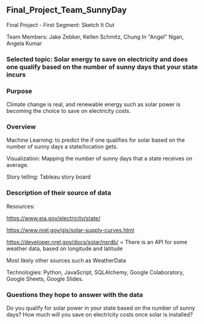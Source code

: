 ## Final_Project_Team_SunnyDay

Final Project - First Segment: Sketch It Out

Team Members: Jake Zebker, Kellen Schmitz, Chung In "Angel" Ngan, Angela Kumar

### Selected topic: Solar energy to save on electricity and does one qualify based on the number of sunny days that your state incurs


### Purpose

Climate change is real, and renewable energy such as solar power is becoming the choice to save on electricity costs.

### Overview

Machine Learning: to predict the if one qualifies for solar based on the number of sunny days a state/location gets. 

Visualization:  Mapping the number of sunny days that a state receives on average.

Story telling: Tableau story board 


### Description of their source of data 

Resources:

https://www.eia.gov/electricity/state/

https://www.nrel.gov/gis/solar-supply-curves.html

https://developer.nrel.gov/docs/solar/nsrdb/ = There is an API for some weather data, based on longitude and latitude

Most likely other sources such as WeatherData

Technologies:  Python, JavaScript, SQLAlchemy, Google Colaboratory, Google Sheets, Google Slides.


### Questions they hope to answer with the data

Do you qualify for solar power in your state based on the number of sunny days?
How much will you save on electricity costs once solar is installed?

 



